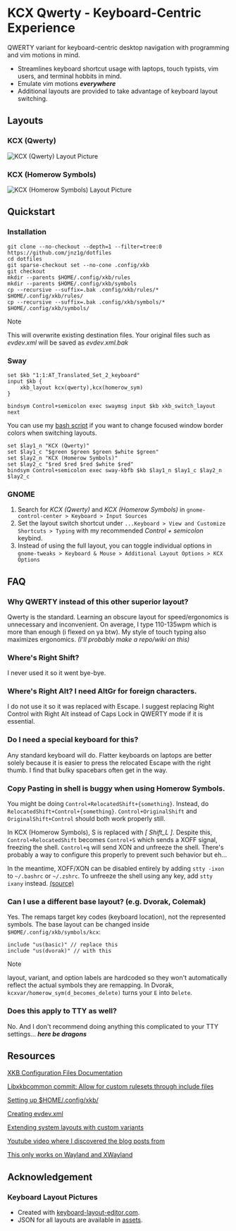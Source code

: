 KCX Qwerty - Keyboard-Centric Experience 
========================================

QWERTY variant for keyboard-centric desktop navigation with programming and vim motions in mind.

- Streamlines keyboard shortcut usage with laptops, touch typists, 
vim users, and terminal hobbits in mind.
- Emulate vim motions ***everywhere***
- Additional layouts are provided to take advantage of keyboard layout switching. 

Layouts
-------

### KCX (Qwerty)
![KCX (Qwerty) Layout Picture][kcx-qwerty-pic]

### KCX (Homerow Symbols)
![KCX (Homerow Symbols) Layout Picture][kcx-homerow-symbols-pic]

Quickstart
----------

### Installation

```
git clone --no-checkout --depth=1 --filter=tree:0 https://github.com/jnz1g/dotfiles
cd dotfiles
git sparse-checkout set --no-cone .config/xkb
git checkout
mkdir --parents $HOME/.config/xkb/rules
mkdir --parents $HOME/.config/xkb/symbols
cp --recursive --suffix=.bak .config/xkb/rules/* $HOME/.config/xkb/rules/
cp --recursive --suffix=.bak .config/xkb/symbols/* $HOME/.config/xkb/symbols/
```

> [!NOTE]
> This will overwrite existing destination files. Your original files such as *evdev.xml*
will be saved as *evdev.xml.bak*

### Sway
```
set $kb "1:1:AT_Translated_Set_2_keyboard"
input $kb {
    xkb_layout kcx(qwerty),kcx(homerow_sym)
}
```

```
bindsym Control+semicolon exec swaymsg input $kb xkb_switch_layout next
```

You can use my [bash script][sway-kbfb] if you want to change focused window border colors when switching layouts.

```
set $lay1_n "KCX (Qwerty)"
set $lay1_c "$green $green $green $white $green"
set $lay2_n "KCX (Homerow Symbols)"
set $lay2_c "$red $red $red $white $red"
bindsym Control+semicolon exec sway-kbfb $kb $lay1_n $lay1_c $lay2_n $lay2_c
```



### GNOME

1. Search for *KCX (Qwerty)* and *KCX (Homerow Symbols)* in `gnome-control-center > Keyboard > Input Sources`
2. Set the layout switch shortcut under `...Keyboard > View and Customize Shortcuts > Typing`
with my recommended *Control + semicolon* keybind.
3. Instead of using the full layout, you can toggle individual options in
`gnome-tweaks > Keyboard & Mouse > Additional Layout Options > KCX Options`

FAQ
---

### Why QWERTY instead of this other superior layout?

Qwerty is the standard. Learning an obscure layout for speed/ergonomics is unnecessary and inconvenient. 
On average, I type 110-135wpm which is more than enough (i flexed on ya btw). My style of touch typing
also maximizes ergonomics. *(I'll probably make a repo/wiki on this)*

### Where's Right Shift?

I never used it so it went bye-bye.

### Where's Right Alt? I need AltGr for foreign characters.

I do not use it so it was replaced with Escape. I suggest replacing Right Control with Right Alt instead
of Caps Lock in QWERTY mode if it is essential.

### Do I need a special keyboard for this?

Any standard keyboard will do. Flatter keyboards on laptops are better solely because it is easier
to press the relocated Escape with the right thumb. I find that bulky spacebars often get in the way.

### Copy Pasting in shell is buggy when using Homerow Symbols.

You might be doing `Control+RelocatedShift+{something}`. Instead, do 
`RelocatedShift+Control+{something}`. `Control+OriginalShift` and `OriginalShift+Control`
should both work properly still.
>
In KCX (Homerow Symbols), S is replaced with *[ Shift_L ]*. Despite this, 
`Control+RelocatedShift` becomes `Control+S` which sends a XOFF signal, freezing
the shell. `Control+q` will send XON and unfreeze the shell. There's probably a
way to configure this properly to prevent such behavior but eh...
>
In the meantime, XOFF/XON can be disabled  entirely by adding `stty -ixon` to 
`~/.bashrc` or `~/.zshrc`. To unfreeze the shell using any key, add `stty ixany` 
instead. [(source)][xoff/xon]

### Can I use a different base layout? (e.g. Dvorak, Colemak)

Yes. The remaps target key codes (keyboard location), not the represented 
symbols. The base layout can be changed inside `$HOME/.config/xkb/symbols/kcx`:
```
include "us(basic)" // replace this
include "us(dvorak)" // with this
```

> [!NOTE]
> layout, variant, and option labels are hardcoded so they won't
automatically reflect the actual symbols they are remapping. In Dvorak,
`kcxvar/homerow_sym(d_becomes_delete)` turns your `E` into `Delete`.

### Does this apply to TTY as well?
No. And I don't recommend doing anything this complicated to your TTY
settings... ***here be dragons***

Resources
---------

[XKB Configuration Files Documentation](https://www.charvolant.org/doug/xkb/html/node5.html#SECTION00054000000000000000)

[Libxkbcommon commit: Allow for custom rulesets through include files](https://github.com/xkbcommon/libxkbcommon/pull/108/commits/bc4a691cb9f45c3309c78c997e00212f0978d082)

[Setting up $HOME/.config/xkb/](https://who-t.blogspot.com/2020/02/user-specific-xkb-configuration-part-1.html)

[Creating evdev.xml](https://who-t.blogspot.com/2020/07/user-specific-xkb-configuration-part-2.html)

[Extending system layouts with custom variants](https://who-t.blogspot.com/2020/08/user-specific-xkb-configuration-part-3.html)

[Youtube video where I discovered the blog posts from](https://www.youtube.com/watch?v=utqpa_8SXkA)

[This only works on Wayland and XWayland](https://who-t.blogspot.com/2020/09/no-user-specific-xkb-configuration-in-x.html)

Acknowledgement
---------------

### Keyboard Layout Pictures
- Created with [keyboard-layout-editor.com][keyboard-layout-editor]. 
- JSON for all layouts are available in [assets][assets].

[kcx-qwerty-pic]: https://github.com/jnz1g/dotfiles/blob/master/.config/xkb/assets/kcx-qwerty.png
[kcx-homerow-symbols-pic]: https://github.com/jnz1g/dotfiles/blob/master/.config/xkb/assets/kcx-homerow-symbols.png
[assets]: https://github.com/jnz1g/dotfiles/tree/master/.config/xkb/assets
[sway-kbfb]: https://github.com/jnz1g/dotfiles/blob/master/.config/sway/bin/sway-kbfb

[keyboard-layout-editor]: http://www.keyboard-layout-editor.com/
[xoff/xon]: https://unix.stackexchange.com/a/12108/593070
